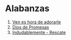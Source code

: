 # Alabanzas
1. [Ven es hora de adorarle](/gh-seminario/lyrics/ven-es-hora-de-adorarle.md)
2. [Dios de Promesas](/gh-seminario/lyrics/dios-de-promesas.md)
3. [Indudablemente - Rescate](/gh-seminario/lyrics/indudablemente.md)